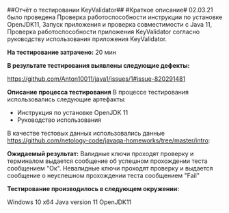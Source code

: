 ##Отчёт о тестировании KeyValidator##
#Краткое описание#
02.03.21 было проведена Проверка работоспособности инструкции по установке OpenJDK11, Запуск приложения и проверка совместимости с Java 11, Проверка работоспособности приложения KeyValidator согласно руководству использования приложения KeyValidator.

**На тестирование затрачено:** 20 мин

**В результате тестирования выявлены следующие дефекты:**

https://github.com/Anton10011/java1/issues/1#issue-820291481

**Описание процесса тестирования**
В процессе тестирования использовались следующие артефакты:

- Инструкция по установке OpenJDK 11
- Руководство использования


В качестве тестовых данных использовались данные https://github.com/netology-code/javaqa-homeworks/tree/master/intro:

**Ожидаемый результат:**
Валидные ключи проходят проверку и терминалом выдается сообщение об успешном прохождении теста сообщением "Ок". Невалидные ключи проходят проверку и выдается сообщение о неуспешном прохождении теста сообщением "Fail"

**Тестирование производилось в следующем окружении:**

Windows 10 x64
Java version 11
OpenJDK11

